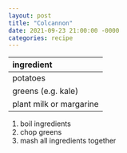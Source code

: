 ```yaml
---
layout: post
title: "Colcannon"
date: 2021-09-23 21:00:00 -0000
categories: recipe
---
```


| ingredient               |
|:-------------------------|
| potatoes                 |
| greens (e.g. kale)       |
| plant milk or margarine  |

1. boil ingredients
2. chop greens
3. mash all ingredients together
